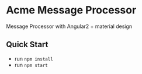 # Acme Message Processor

Message Processor with Angular2 + material design

## Quick Start
- run `npm install`
- run `npm start`